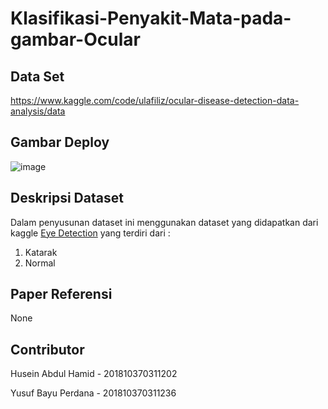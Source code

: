 # Klasifikasi-Penyakit-Mata-pada-gambar-Ocular


## Data Set
https://www.kaggle.com/code/ulafiliz/ocular-disease-detection-data-analysis/data

## Gambar Deploy
![image](https://user-images.githubusercontent.com/49096980/186394730-83f010aa-5855-4dfb-a948-31b67306866a.png)


## Deskripsi Dataset 
Dalam penyusunan dataset ini menggunakan dataset yang didapatkan dari kaggle [Eye Detection](https://www.kaggle.com/code/ulafiliz/ocular-disease-detection-data-analysis/data) yang terdiri dari :
1. Katarak
2. Normal

## Paper Referensi
None


## Contributor
Husein Abdul Hamid - 201810370311202

Yusuf Bayu Perdana - 201810370311236



